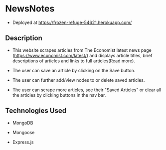 # NewsNotes

* Deployed at https://frozen-refuge-54621.herokuapp.com/

## Description

* This website scrapes articles from The Economist latest news page (https://www.economist.com/latest/) and displays article titles, brief descriptions of articles and links to full articles(Read more). 

* The user can save an article by clicking on the Save button. 

* The user can further add/view nodes to or delete saved articles.

* The user can scrape more articles, see their "Saved Articles" or clear all the articles by clicking buttons in the nav bar.

## Technologies Used

* MongoDB

* Mongoose

* Express.js
